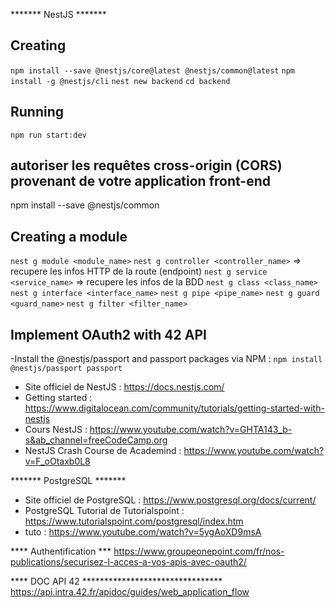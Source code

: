 ******* NestJS *******
## Creating
`npm install --save @nestjs/core@latest @nestjs/common@latest`
`npm install -g @nestjs/cli`
`nest new backend`
`cd backend`

## Running
`npm run start:dev`

## autoriser les requêtes cross-origin (CORS) provenant de votre application front-end
npm install --save @nestjs/common


## Creating a module
`nest g module <module_name>`
`nest g controller <controller_name>` => recupere les infos HTTP de la route (endpoint)
`nest g service <service_name>` => recupere les infos de la BDD
`nest g class <class_name>`
`nest g interface <interface_name>`
`nest g pipe <pipe_name>`
`nest g guard <guard_name>`
`nest g filter <filter_name>`

## Implement OAuth2 with 42 API
-Install the @nestjs/passport and passport packages via NPM :
`npm install @nestjs/passport passport`







- Site officiel de NestJS :
https://docs.nestjs.com/
- Getting started :
https://www.digitalocean.com/community/tutorials/getting-started-with-nestjs
- Cours NestJS :
https://www.youtube.com/watch?v=GHTA143_b-s&ab_channel=freeCodeCamp.org
- NestJS Crash Course de Academind :
https://www.youtube.com/watch?v=F_oOtaxb0L8

******* PostgreSQL *******
- Site officiel de PostgreSQL :
https://www.postgresql.org/docs/current/
- PostgreSQL Tutorial de Tutorialspoint :
https://www.tutorialspoint.com/postgresql/index.htm
- tuto :
https://www.youtube.com/watch?v=5ygAoXD9msA

**** Authentification ***
https://www.groupeonepoint.com/fr/nos-publications/securisez-l-acces-a-vos-apis-avec-oauth2/

**** DOC API 42 ********************************
https://api.intra.42.fr/apidoc/guides/web_application_flow  

